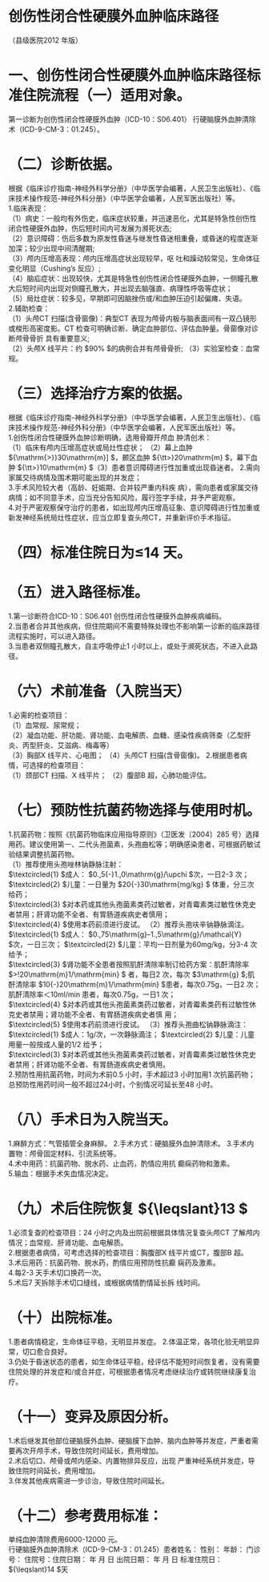 # 创伤性闭合性硬膜外血肿临床路径  
（县级医院2012 年版）  
# 一、创伤性闭合性硬膜外血肿临床路径标准住院流程（一）适用对象。  
第一诊断为创伤性闭合性硬膜外血肿（ICD-10：S06.401） 行硬脑膜外血肿清除术（ICD-9-CM-3：01.245）。  
# （二）诊断依据。  
根据《临床诊疗指南-神经外科学分册》（中华医学会编著，人民卫生出版社）、《临床技术操作规范-神经外科分册》（中华医学会编著，人民军医出版社）等。  
1.临床表现：  
（1）病史：一般均有外伤史，临床症状较重，并迅速恶化，尤其是特急性创伤性闭合性硬膜外血肿，伤后短时间内可发展为濒死状态;  
（2）意识障碍：伤后多数为原发性昏迷与继发性昏迷相重叠，或昏迷的程度逐渐加深；较少出现中间清醒期;  
（3）颅内压增高表现：颅内压增高症状出现较早，呕 吐和躁动较常见，生命体征变化明显（Cushing’s 反应）;  
（4）脑疝症状：出现较快，尤其是特急性创伤性闭合性硬膜外血肿，一侧瞳孔散大后短时间内出现对侧瞳孔散大，并出现去脑强直、病理性呼吸等症状；  
（5）局灶症状：较多见，早期即可因脑挫伤或/和血肿压迫引起偏瘫、失语。  
2.辅助检查：  
（1）头颅CT 扫描(含骨窗像)：典型CT 表现为颅骨内板与脑表面间有一双凸镜形或梭形高密度影。CT 检查可明确诊断、确定血肿部位、评估血肿量。骨窗像对诊断颅骨骨折 具有重要意义;  
（2）头颅X 线平片：约 $90\% $的病例合并有颅骨骨折; （3）实验室检查：血常规。  
# （三）选择治疗方案的依据。  
根据《临床诊疗指南-神经外科学分册》（中华医学会编著，人民卫生出版社）、《临床技术操作规范-神经外科分册》（中华医学会编著，人民军医出版社）等。  
1.创伤性闭合性硬膜外血肿诊断明确，选用骨瓣开颅血 肿清创术：  
（1）临床有颅内压增高症状或局灶性症状； （2）幕上血肿 ${\mathrm{>}}30\mathrm{m}] $，颞区血肿 ${\tt>}20\mathrm{m} $，幕下血肿 ${\tt>}10\mathrm{m} $（3）患者意识障碍进行性加重或出现昏迷者。 2.需向家属交待病情及围术期可能出现的并发症；  
3.手术风险较大者（高龄、妊娠期、合并较严重内科疾 病），需向患者或家属交待病情；如不同意手术，应当充分告知风险，履行签字手续，并予严密观察。  
4.对于严密观察保守治疗的患者，如出现颅内压增高征象、意识障碍进行性加重或新发神经系统局灶性症状，应当立即复查头颅CT，并重新评价手术指征。  
# （四）标准住院日为≤14 天。  
# （五）进入路径标准。  
1.第一诊断符合ICD-10：S06.401 创伤性闭合性硬膜外血肿疾病编码。  
2.当患者合并其他疾病，但住院期间不需要特殊处理也不影响第一诊断的临床路径流程实施时，可以进入路径。  
3.当患者双侧瞳孔散大，自主呼吸停止1 小时以上，或处于濒死状态，不进入此路径。  
# （六）术前准备（入院当天）  
1.必需的检查项目：  
（1）血常规、尿常规；  
（2）凝血功能、肝功能、肾功能、血电解质、血糖、感染性疾病筛查（乙型肝炎、丙型肝炎、艾滋病、梅毒等）  
（3）胸部X 线平片、心电图； （4）头颅CT 扫描(含骨窗像)。 2.根据患者病情，可选择的检查项目：  
（1）颈部CT 扫描、X 线平片； （2）腹部B 超，心肺功能评估。  
# （七）预防性抗菌药物选择与使用时机。  
1.抗菌药物：按照《抗菌药物临床应用指导原则》（卫医发〔2004〕285 号）选择用药。建议使用第一、二代头孢菌素，头孢曲松等；明确感染患者，可根据药敏试验结果调整抗菌药物。  
（1）推荐使用头孢唑林钠静脉注射：  
$\textcircled{1} $成人： $0.\,5{-}1.\,0\mathrm{g}/\upchi $次，一日2-3 次；  
$\textcircled{2} $儿童：一日量为 $20{-}30\mathrm{mg/kg} $ 体重，分三次给药；  
$\textcircled{3} $对本药或其他头孢菌素类药过敏者，对青霉素类过敏性休克史者禁用；肝肾功能不全者、有胃肠道疾病史者慎用；  
$\textcircled{4} $使用本药前须进行皮试。 （2）推荐头孢呋辛钠静脉滴注。 $\textcircled{1} $成人： $0.\,75\mathrm{g}–1.\,5\mathrm{g}/\mathcal{Y} $次，一日三次； $\textcircled{2} $儿童：平均一日剂量为60mg/kg，分3-4 次给予；  
$\textcircled{3} $肾功能不全患者按照肌酐清除率制订给药方案：肌酐清除率 $>\!20\mathrm{m}1/\mathrm{min} $ 者，每日2 次，每次 $3\mathrm{g} $;肌酐清除率 $10{-}20\mathrm{m}1/\mathrm{min} $患者，每次0.75g，一日2 次；肌酐清除率＜10ml/min 患者，每次0.75g，一日1 次；  
$\textcircled{4} $对本药或其他头孢菌素类药过敏者，对青霉素类药有过敏性休克史者禁用；肾功能不全者、有胃肠道疾病史者慎 用；  
$\textcircled{5} $使用本药前须进行皮试。 （3）推荐头孢曲松钠静脉滴注：  
$\textcircled{1} $成人：1g/次，一次静脉滴注； $\textcircled{2} $儿童：儿童用量一般按成人量的1/2 给予；  
$\textcircled{3} $对本药或其他头孢菌素类药过敏者，对青霉素类过敏性休克史者禁用；肝肾功能不全者、有胃肠道疾病史者慎用。  
2.预防性用抗菌药物，时间为术前0.5 小时，手术超过3 小时加用1 次抗菌药物；总预防性用药时间一般不超过24小时，个别情况可延长至48 小时。  
# （八）手术日为入院当天。  
1.麻醉方式：气管插管全身麻醉。 2.手术方式：硬脑膜外血肿清除术。 3.手术内置物：颅骨固定材料、引流系统等。  
4.术中用药：抗菌药物、脱水药、止血药，酌情应用抗 癫痫药物和激素。  
5.输血：根据手术失血情况决定。  
# （九）术后住院恢复 ${\leqslant}13 $  
1.必须复查的检查项目：24 小时之内及出院前根据具体情况复查头颅CT 了解颅内情况；血常规、肝肾功能、血电解质。  
2.根据患者病情，可考虑选择的检查项目：胸腹部X 线平片或CT，腹部B 超。  
3.术后用药：抗菌药物、脱水药，酌情应用预防性抗癫 痫药及激素。  
4.每2-3 天手术切口换药一次。  
5.术后7 天拆除手术切口缝线，或根据病情酌情延长拆 线时间。  
# （十）出院标准。  
1.患者病情稳定，生命体征平稳，无明显并发症。 2.体温正常，各项化验无明显异常，切口愈合良好。  
3.仍处于昏迷状态的患者，如生命体征平稳，经评估不能短时间恢复者，没有需要住院处理的并发症和/或合并症，可根据患者情况考虑继续治疗或转院继续康复治疗。  
# （十一）变异及原因分析。  
1.术后继发其他部位硬脑膜外血肿、硬脑膜下血肿、脑内血肿等并发症，严重者需要再次开颅手术，导致住院时间延长，费用增加。  
2.术后切口、颅骨或颅内感染、内置物排异反应，出现 严重神经系统并发症，导致住院时间延长，费用增加。  
3.伴发其他疾病需进一步诊治，导致住院时间延长。  
# （十二）参考费用标准：  
单纯血肿清除费用6000-12000 元。  
行硬脑膜外血肿清除术（ICD-9-CM-3：01.245）患者姓名：             性别：      年龄：      门诊号：          住院号：住院日期：     年  月  日    出院日期：       年  月   日    标准住院日： ${\leqslant}14 $天  
